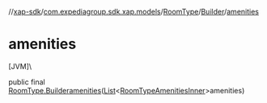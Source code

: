//[xap-sdk](../../../../index.md)/[com.expediagroup.sdk.xap.models](../../index.md)/[RoomType](../index.md)/[Builder](index.md)/[amenities](amenities.md)

# amenities

[JVM]\

public final [RoomType.Builder](index.md)[amenities](amenities.md)([List](https://docs.oracle.com/javase/8/docs/api/java/util/List.html)&lt;[RoomTypeAmenitiesInner](../../-room-type-amenities-inner/index.md)&gt;amenities)
